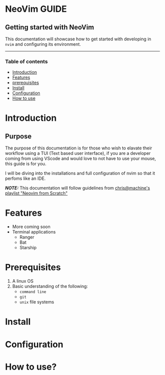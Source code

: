 # NeoVim GUIDE

## Getting started with NeoVim

This documentation will showcase how to get started with developing in `nvim` and configuring its environment.

---

### Table of contents

- [Introduction](#introduction)
- [Features](#features)
- [prerequisites](#prerequisites)
- [Install](#install)
- [Configuration](#configuration)
- [How to use](#how-to-use?)

# Introduction
## Purpose
The purpose of this documentation is for those who wish to elavate their workflow using a TUI (Text based user interface), if you are a developer coming from using VScode and would love to not have to use your mouse, this guide is for you. 

I will be diving into the installations and full configuration of nvim so that it perfoms like an IDE.

***NOTE:*** This documentation will follow guidelines from [chris@machine's playlist "Neovim from Scratch"](https://www.youtube.com/playlist?list=PLhoH5vyxr6Qq41NFL4GvhFp-WLd5xzIzZ)

# Features
- More coming soon
- Terminal applications
    - Ranger
    - Bat
    - Starship

# Prerequisites
1. A linux OS
2. Basic understanding of the following:
    - `command line`
    - `git`
    - `unix` file systems 

# Install


# Configuration


# How to use?
